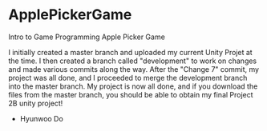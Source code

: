 # ApplePickerGame
Intro to Game Programming Apple Picker Game

I initially created a master branch and uploaded my current Unity Projet at the time.
I then created a branch called "development" to work on changes and made various commits along the way.
After the "Change 7" commit, my project was all done, and I proceeded to merge the development branch into the master branch.
My project is now all done, and if you download the files from the master branch, you should be able to obtain my final Project 2B unity project!
- Hyunwoo Do
